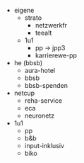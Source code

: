 - eigene
  - strato
    - netzwerkfr
    - teealt 
  - 1u1
    - pp -> jpp3
    - karrierewe-pp
- he (bbsb)
  - aura-hotel 
  - bbsb 
  - bbsb-spenden 
- netcup
  - reha-service 
  - eca 
  - neuronetz 
- 1u1
  - pp
  - b&b 
  - input-inklusiv 
  - biko
